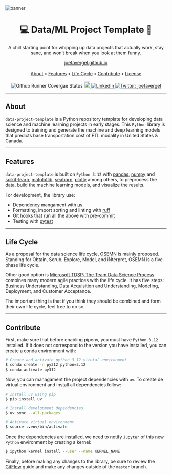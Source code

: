 <img heigth="8" src="https://i.imgur.com/5VTYUPE.png" alt="banner">

<h1 align="center">💻 Data/ML Project Template 🤖</h1>

<p align="center">A chill starting point for whipping up data projects that actually work, stay sane, and won’t break when you look at them funny.</p>

<p align="center">
  <a href="https://joefavergel.github.io/">joefavergel.github.io</a>
  <br> <br>
  <a href="#about">About</a> •
  <a href="#features">Features</a> •
  <a href="#life-cycle">Life Cycle</a> •
  <a href="#contribute">Contribute</a> •
  <a href="#license">License</a>
  <br> <br>
  <a target="_blank">
    <img src="https://github.com/QData/TextAttack/workflows/Github%20PyTest/badge.svg" alt="Github Runner Covergae Status">
  </a>
  <a href="https://img.shields.io/badge/version-0.0.1-blue.svg?cacheSeconds=2592000">
    <img src="https://img.shields.io/badge/version-0.0.1-blue.svg?cacheSeconds=2592000" alt="Version" height="18">
  </a>
  <a href="https://www.linkedin.com/in/joseph-fabricio-vergel-becerra/" target="_blank">
    <img src="https://img.shields.io/badge/linkedin-%230077B5.svg?style=for-the-badge&logo=linkedin&logoColor=white" alt="LinkedIn">
  </a>
  <a href="https://twitter.com/joefavergel" target="_blank">
    <img alt="Twitter: joefavergel" src="https://img.shields.io/twitter/follow/joefavergel.svg?style=social"/>
  </a>
</p>


---

## About

`data-project-template` is a Python repository template for developing data science and machine learning projects in early stages. This `Python` library is designed to training and generate the machine and deep learning models that predicts base transportation cost of FTL modality in United States & Canada.


---

## Features

`data-project-template` is built on `Python 3.12` with [pandas](https://pandas.pydata.org/), [numpy](https://numpy.org/) and [scikit-learn](https://scikit-learn.org/stable/), [matplotlib](https://matplotlib.org/), [seaborn](https://seaborn.pydata.org/), [plotly](https://plotly.com/python/)  among others, to preprocess the data, build the machine learning models, and visualize the results.

For development, the library use:

- Dependency mangament with [uv](https://docs.astral.sh/uv/)
- Formatting, import sorting and linting with [ruff](https://docs.astral.sh/ruff/)
- Git hooks that run all the above with [pre-commit](https://pre-commit.com/)
- Testing with [pytest](https://docs.pytest.org/en/latest/)


---

## Life Cycle

As a proposal for the data science life cycle, [OSEMN](https://towardsdatascience.com/5-steps-of-a-data-science-project-lifecycle-26c50372b492) is mainly proposed. Standing for Obtain, Scrub, Explore, Model, and iNterpret, OSEMN is a five-phase life cycle.

Other good option is [Microsoft TDSP: The Team Data Science Process](https://learn.microsoft.com/en-us/azure/architecture/data-science-process/overview) combines many modern agile practices with the life cycle. It has five steps: Business Understanding, Data Acquisition and Understanding, Modeling, Deployment, and Customer Acceptance.

The important thing is that if you think they should be combined and form their own life cycle, feel free to do so.


---

## Contribute

First, make sure that before enabling pipenv, you must have `Python 3.12` installed. If it does not correspond to the version you have installed, you can create a conda environment with:

```sh
# Create and activate python 3.12 virutal environment
$ conda create -n py312 python=3.12
$ conda activate py312
```

Now, you can managament the project dependencies with `uv`. To create de virtual environment and install all dependencies follow:

```sh
# Install uv using pip
$ pip install uv

# Install development dependencies
$ uv sync --all-packages

# Activate virtual environment
$ source .venv/bin/activate
```

Once the dependencies are installed, we need to notify `Jupyter` of this new `Python` environment by creating a kernel:

```sh
$ ipython kernel install --user --name KERNEL_NAME
```

Finally, before making any changes to the library, be sure to review the [GitFlow](https://www.atlassian.com/es/git/tutorials/comparing-workflows/gitflow-workflow) guide and make any changes outside of the `master` branch.
